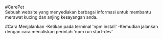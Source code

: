 #CarePet    
    Sebuah website yang menyediakan berbagai informasi untuk membantu merawat kucing dan anjing kesayangan anda.

#Cara Menjalankan
-Ketikan pada terminal 'npm install'
-Kemudian jalankan dengan cara menuliskan perintah 'npm run start-dev'
